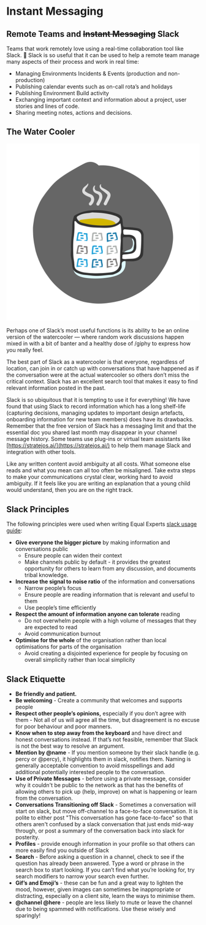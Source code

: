 # Instant Messaging

## Remote Teams and ~~Instant Messaging~~ Slack

Teams that work remotely love using a real-time collaboration tool like Slack. 💛 Slack is so useful that it can be used to help a remote team manage many aspects of their process and work in real time:

* Managing Environments Incidents & Events \(production and non-production\)
* Publishing calendar events such as on-call rota’s and holidays
* Publishing Environment Build activity
* Exchanging important context and information about a project, user stories and lines of code.
* Sharing meeting notes, actions and decisions.

## The Water Cooler

![The modern day watercooler ](.gitbook/assets/mug_01.png)

Perhaps one of Slack’s most useful functions is its ability to be an online version of the watercooler — where random work discussions happen mixed in with a bit of banter and a healthy dose of /giphy to express how you really feel.

The best part of Slack as a watercooler is that everyone, regardless of location, can join in or catch up with conversations that have happened as if the conversation were at the actual watercooler so others don’t miss the critical context. Slack has an excellent search tool that makes it easy to find relevant information posted in the past.

Slack is so ubiquitous that it is tempting to use it for everything! We have found that using Slack to record information which has a long shelf-life \(capturing decisions, managing updates to important design artefacts, onboarding information for new team members\) does have its drawbacks. Remember that the free version of Slack has a messaging limit and that the essential doc you shared last month may disappear in your channel message history. Some teams use plug-ins or virtual team assistants like [https://stratejos.ai/](https://stratejos.ai/) to help them manage Slack and integration with other tools.

Like any written content avoid ambiguity at all costs.  What someone else reads and what you mean can all too often be misaligned.  Take extra steps to make your communications crystal clear, working hard to avoid ambiguity. If it feels like you are writing an explanation that a young child would understand, then you are on the right track.

## **Slack Principles**

The following principles were used when writing Equal Experts [slack usage guide](https://github.com/EqualExperts/slack-guide/blob/master/README.md):

* **Give everyone the bigger picture** by making information and conversations public
  * Ensure people can widen their context
  * Make channels public by default - it provides the greatest opportunity for others to learn from any discussion, and documents tribal knowledge.
* **Increase the signal to noise ratio** of the information and conversations
  * Narrow people’s focus
  * Ensure people are reading information that is relevant and useful to them
  * Use people’s time efficiently
* **Respect the amount of information anyone can tolerate** reading
  * Do not overwhelm people with a high volume of messages that they are expected to read
  * Avoid communication burnout
* **Optimise for the whole** of the organisation rather than local optimisations for parts of the organisation
  * Avoid creating a disjointed experience for people by focusing on overall simplicity rather than local simplicity

## **Slack Etiquette**

* **Be friendly and patient.**
* **Be welcoming** - Create a community that welcomes and supports people 
* **Respect other people’s opinions,** especially if you don’t agree with them - Not all of us will agree all the time, but disagreement is no excuse for poor behaviour and poor manners.
* **Know when to step away from the keyboard** and have direct and honest conversations instead. If that’s not feasible, remember that Slack is not the best way to resolve an argument.
* **Mention by @name** - If you mention someone by their slack handle \(e.g. percy or @percy\), it highlights them in slack, notifies them. Naming is generally acceptable convention to avoid misspellings and add additional potentially interested people to the conversation.
* **Use of Private Messages** - before using a private message, consider why it couldn't be public to the network as that has the benefits of allowing others to pick up \(help, improve\) on what is happening or learn from the conversation.
* **Conversations Transitioning off Slack** - Sometimes a conversation will start on slack, but move off-channel to a face-to-face conversation. It is polite to either post "This conversation has gone face-to-face" so that others aren't confused by a slack conversation that just ends mid-way through, or post a summary of the conversation back into slack for posterity.
* **Profiles** - provide enough information in your profile so that others can more easily find you outside of Slack
* **Search** - Before asking a question in a channel, check to see if the question has already been answered. Type a word or phrase in the search box to start looking. If you can’t find what you’re looking for, try search modifiers to narrow your search even further.
* **Gif’s and Emoji’s** - these can be fun and a great way to lighten the mood, however, given images can sometimes be inappropriate or distracting, especially on a client site, learn the ways to minimise them. 
* **@channel @here** - people are less likely to mute or leave the channel due to being spammed with notifications. Use these wisely and sparingly!



